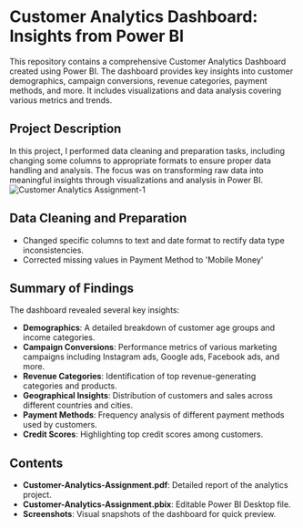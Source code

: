 # Customer Analytics Dashboard: Insights from Power BI

This repository contains a comprehensive Customer Analytics Dashboard created using Power BI. The dashboard provides key insights into customer demographics, campaign conversions, revenue categories, payment methods, and more. It includes visualizations and data analysis covering various metrics and trends.

## Project Description

In this project, I performed data cleaning and preparation tasks, including changing some columns to appropriate formats to ensure proper data handling and analysis. The focus was on transforming raw data into meaningful insights through visualizations and analysis in Power BI.
![Customer Analytics Assignment-1](https://github.com/user-attachments/assets/15667850-5ec8-4702-848d-e637d20e6779)


## Data Cleaning and Preparation

- Changed specific columns to text and date format to rectify data type inconsistencies.
- Corrected missing values in Payment Method to 'Mobile Money'

## Summary of Findings

The dashboard revealed several key insights:

- **Demographics**: A detailed breakdown of customer age groups and income categories.
- **Campaign Conversions**: Performance metrics of various marketing campaigns including Instagram ads, Google ads, Facebook ads, and more.
- **Revenue Categories**: Identification of top revenue-generating categories and products.
- **Geographical Insights**: Distribution of customers and sales across different countries and cities.
- **Payment Methods**: Frequency analysis of different payment methods used by customers.
- **Credit Scores**: Highlighting top credit scores among customers.

## Contents

- **Customer-Analytics-Assignment.pdf**: Detailed report of the analytics project.
- **Customer-Analytics-Assignment.pbix**: Editable Power BI Desktop file.
- **Screenshots**: Visual snapshots of the dashboard for quick preview.

